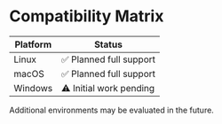 # Compatibility Matrix

| Platform | Status |
|----------|--------|
| Linux    | ✅ Planned full support |
| macOS    | ✅ Planned full support |
| Windows  | ⚠️ Initial work pending |

Additional environments may be evaluated in the future.
